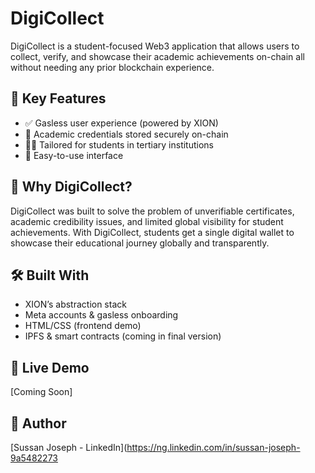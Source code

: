 # DigiCollect

DigiCollect is a student-focused Web3 application that allows users to collect, verify, and showcase their academic achievements on-chain all without needing any prior blockchain experience.

## 🌟 Key Features
- ✅ Gasless user experience (powered by XION)
- 📄 Academic credentials stored securely on-chain
- 🧑‍🎓 Tailored for students in tertiary institutions
- 📱 Easy-to-use interface

## 🎯 Why DigiCollect?
DigiCollect was built to solve the problem of unverifiable certificates, academic credibility issues, and limited global visibility for student achievements. With DigiCollect, students get a single digital wallet to showcase their educational journey globally and transparently.

## 🛠️ Built With
- XION’s abstraction stack
- Meta accounts & gasless onboarding
- HTML/CSS (frontend demo)
- IPFS & smart contracts (coming in final version)

## 🔗 Live Demo
[Coming Soon]

## 🧠 Author
[Sussan Joseph - LinkedIn](https://ng.linkedin.com/in/sussan-joseph-9a5482273
